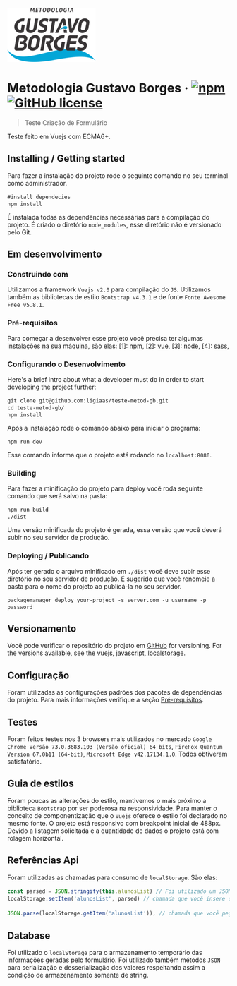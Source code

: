 ![Logo of the project](./src/assets/logo_mgb.png)

# Metodologia Gustavo Borges &middot; [![npm](https://img.shields.io/npm/v/npm.svg?style=flat-square)](https://www.npmjs.com/package/npm) [![GitHub license](https://img.shields.io/badge/license-MIT-blue.svg?style=flat-square)](https://github.com/your/your-project/blob/master/LICENSE)
> Teste Criação de Formulário

Teste feito em Vuejs com ECMA6+.

## Installing / Getting started

Para fazer a instalação do projeto rode o seguinte comando no seu terminal como administrador.

```shell
#install dependecies
npm install
```

É instalada todas as dependências necessárias para a compilação do projeto. É criado o diretório `node_modules`, esse diretório não é versionado pelo Git.

## Em desenvolvimento

### Construindo com
Utilizamos a framework `Vuejs v2.0` para compilação do `JS`. Utilizamos também as bibliotecas de estilo `Bootstrap v4.3.1` e de fonte `Fonte Awesome Free v5.8.1`.

### Pré-requisitos
Para começar a desenvolver esse projeto você precisa ter algumas instalações na sua máquina, são elas:
[1]: [npm](https://www.npmjs.com/package/npm), 
[2]: [vue](https://vuejs.org/),
[3]: [node](https://nodejs.org/en/),
[4]: [sass](https://sass-lang.com/),

### Configurando o Desenvolvimento

Here's a brief intro about what a developer must do in order to start developing
the project further:

```shell
git clone git@github.com:ligiaas/teste-metod-gb.git
cd teste-metod-gb/
npm install
```

Após a instalação rode o comando abaixo para iniciar o programa:
```shell
npm run dev
```
Esse comando informa que o projeto está rodando no `localhost:8080`.

### Building

Para fazer a minificação do projeto para deploy você roda seguinte comando que será salvo na pasta:

```shell
npm run build
./dist
```

Uma versão minificada do projeto é gerada, essa versão que você deverá subir no seu servidor de produção.

### Deploying / Publicando
Após ter gerado o arquivo minificado em `./dist` você deve subir esse diretório no seu servidor de produção. É sugerido que você renomeie a pasta para o nome do projeto ao publicá-la no seu servidor.

```shell
packagemanager deploy your-project -s server.com -u username -p password
```

## Versionamento

Você pode verificar o repositório do projeto em [GitHub](https://github.com/ligiaas/teste-metod-gb) for versioning. For the versions available, see the [vuejs, javascript, localstorage](/tags).


## Configuração

Foram utilizadas as configurações padrões dos pacotes de dependências do projeto. Para mais informações verifique a seção [Pré-requisitos](#Pré-requisitos).

## Testes

Foram feitos testes nos 3 browsers mais utilizados no mercado `Google Chrome Versão 73.0.3683.103 (Versão oficial) 64 bits`, `FireFox Quantum Version 67.0b11 (64-bit)`, `Microsoft Edge v42.17134.1.0`. Todos obtiveram satisfatório.

## Guia de estilos

Foram poucas as alterações do estilo, mantivemos o mais próximo a biblioteca `Bootstrap` por ser poderosa na responsividade. Para manter o conceito de componentização que o `Vuejs` oferece o estilo foi declarado no mesmo fonte. O projeto está responsivo com breakpoint inicial de 488px. Devido a listagem solicitada e a quantidade de dados o projeto está com rolagem horizontal.

## Referências Api

Foram utilizadas as chamadas para consumo de `localStorage`. São elas:

```javascript
const parsed = JSON.stringify(this.alunosList) // Foi utilizado um JSON para que a lista de registro respeitasse a condição do localStorage que só aceita valores em string.
localStorage.setItem('alunosList', parsed) // chamada que você insere dados no localStorage passando chave e valor como parâmetro.

JSON.parse(localStorage.getItem('alunosList')), // chamada que você pega os dados do localStorage passando chave como parâmetro. Como foi inserida como string é preciso fazer a desserialização desse valor para a sua manipulação.
```

## Database

Foi utilizado o `localStorage` para o armazenamento temporário das informações geradas pelo formulário. Foi utilizado também métodos `JSON` para serialização e desserialização dos valores respeitando assim a condição de armazenamento somente de string.

